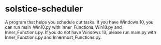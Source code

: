 # solstice-scheduler
A program that helps you schedule out tasks. 
If you have Windows 10, you can run main_Win10.py with Inner_Functions_Win10.py and Inner_Functions.py. 
If you do not have Windows 10, please run main.py with Inner_Functions.py and Innermost_Functions.py.
